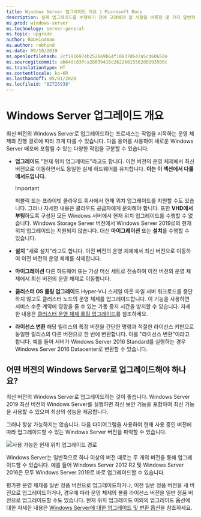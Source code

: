 ```yaml
---
title: Windows Server 업그레이드 개요 | Microsoft Docs
description: 실제 업그레이드를 수행하기 전에 고려해야 할 사항을 비롯한 몇 가지 일반적인 Windows Server 업그레이드 정보입니다.
ms.prod: windows-server
ms.technology: server-general
ms.topic: upgrade
author: RobHindman
ms.author: robhind
ms.date: 09/10/2019
ms.openlocfilehash: 2cf1916974b252669b64f10837d647a5cd60650a
ms.sourcegitcommit: ab64dc83fca28039416c26226815502d0193500c
ms.translationtype: HT
ms.contentlocale: ko-KR
ms.lasthandoff: 05/01/2020
ms.locfileid: "82725938"
---
```

# <a name="overview-of-windows-server-upgrades"></a>Windows Server 업그레이드 개요

최신 버전의 Windows Server로 업그레이드하는 프로세스는 작업을 시작하는 운영 체제와 진행 경로에 따라 크게 다를 수 있습니다. 다음 용어를 사용하여 새로운 Windows Server 배포에 포함될 수 있는 다양한 작업을 구분할 수 있습니다.

- **업그레이드** "현재 위치 업그레이드"라고도 합니다. 이전 버전의 운영 체제에서 최신 버전으로 이동하면서도 동일한 실제 하드웨어를 유지합니다. **이는 이 섹션에서 다룰 메서드입니다.**

    > [!Important]
    > 퍼블릭 또는 프라이빗 클라우드 회사에서 현재 위치 업그레이드를 지원할 수도 있습니다. 그러나 자세한 내용은 클라우드 공급자에게 문의해야 합니다. 또한 **VHD에서 부팅**하도록 구성된 모든 Windows 서버에서 현재 위치 업그레이드를 수행할 수 없습니다. Windows Storage Server 버전에서 Windows Server 2019로의 현재 위치 업그레이드는 지원되지 않습니다. 대신 **마이그레이션** 또는 **설치**를 수행할 수 있습니다.

- **설치** "새로 설치"라고도 합니다. 이전 버전의 운영 체제에서 최신 버전으로 이동하여 이전 버전의 운영 체제를 삭제합니다.

- **마이그레이션** 다른 하드웨어 또는 가상 머신 세트로 전송하여 이전 버전의 운영 체제에서 최신 버전의 운영 체제로 이동합니다.

- **클러스터 OS 롤링 업그레이드** Hyper-V나 스케일 아웃 파일 서버 워크로드를 중단하지 않고도 클러스터 노드의 운영 체제를 업그레이드합니다. 이 기능을 사용하면 서비스 수준 계약에 영향을 줄 수 있는 가동 중지 시간을 방지할 수 있습니다. 자세한 내용은 [클러스터 운영 체제 롤링 업그레이드](../failover-clustering/cluster-operating-system-rolling-upgrade.md)를 참조하세요.

- **라이선스 변환** 해당 릴리스의 특정 버전을 간단한 명령과 적절한 라이선스 키만으로 동일한 릴리스의 다른 버전으로 한 번에 변환합니다. 이를 "라이선스 변환"이라고 합니다. 예를 들어 서버가 Windows Server 2016 Standard를 실행하는 경우 Windows Server 2016 Datacenter로 변환할 수 있습니다.

## <a name="which-version-of-windows-server-should-i-upgrade-to"></a>어떤 버전의 Windows Server로 업그레이드해야 하나요?

최신 버전의 Windows Server로 업그레이드하는 것이 좋습니다. Windows Server 2019 최신 버전의 Windows Server를 실행하면 최신 보안 기능을 포함하여 최신 기능을 사용할 수 있으며 최상의 성능을 제공합니다.

그러나 항상 가능하지는 않습니다. 다음 다이어그램을 사용하여 현재 사용 중인 버전에 따라 업그레이드할 수 있는 Windows Server 버전을 파악할 수 있습니다.

![사용 가능한 현재 위치 업그레이드 경로](media/upgrade-paths.png)

Windows Server는 일반적으로 하나 이상의 버전 때로는 두 개의 버전을 통해 업그레이드할 수 있습니다. 예를 들어 Windows Server 2012 R2 및 Windows Server 2016은 모두 Windows Server 2019로 바로 업그레이드할 수 있습니다.

평가판 운영 체제를 일반 정품 버전으로 업그레이드하거나, 이전 일반 정품 버전을 새 버전으로 업그레이드하거나, 경우에 따라 운영 체제의 볼륨 라이선스 버전을 일반 정품 버전으로 업그레이드할 수도 있습니다. 현재 위치 업그레이드 이외의 업그레이드 옵션에 대한 자세한 내용은 [Windows Server에 대한 업그레이드 및 변환 옵션](../get-started/supported-upgrade-paths.md)을 참조하세요.
